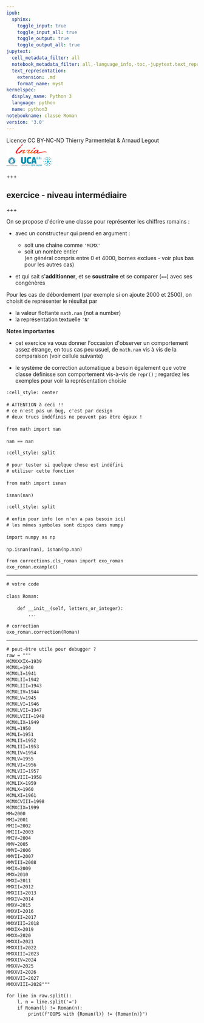```yaml
---
ipub:
  sphinx:
    toggle_input: true
    toggle_input_all: true
    toggle_output: true
    toggle_output_all: true
jupytext:
  cell_metadata_filter: all
  notebook_metadata_filter: all,-language_info,-toc,-jupytext.text_representation.jupytext_version,-jupytext.text_representation.format_version
  text_representation:
    extension: .md
    format_name: myst
kernelspec:
  display_name: Python 3
  language: python
  name: python3
notebookname: classe Roman
version: '3.0'
---
```


<div class="licence">
<span>Licence CC BY-NC-ND</span>
<span>Thierry Parmentelat &amp; Arnaud Legout</span>
<span><img src="media/both-logos-small-alpha.png" /></span>
</div>

+++

## exercice - niveau intermédiaire

+++

On se propose d'écrire une classe pour représenter les chiffres romains :

* avec un constructeur qui prend en argument :
  * soit une chaine comme `'MCMX'`
  * soit un nombre entier  
    (en général compris entre 0 et 4000, bornes exclues - voir plus bas pour les autres cas)

* et qui sait s'**additionner**, et se **soustraire** et se comparer (`==`) avec ses congénères

Pour les cas de débordement (par exemple si on ajoute 2000 et 2500), 
on choisit de représenter le résultat par 

* la valeur flottante `math.nan` (not a number)
* la représentation textuelle `'N'`

**Notes importantes**

* cet exercice va vous donner l'occasion d'observer un comportement assez étrange, en tous cas peu usuel, de `math.nan` vis à vis de la comparaison (voir cellule suivante)

* le système de correction automatique a besoin également que votre classe définisse son comportement vis-à-vis de `repr()` ; regardez les exemples pour voir la représentation choisie

```{code-cell} ipython3
:cell_style: center

# ATTENTION à ceci !!
# ce n'est pas un bug, c'est par design
# deux trucs indéfinis ne peuvent pas être égaux !

from math import nan

nan == nan
```

```{code-cell} ipython3
:cell_style: split

# pour tester si quelque chose est indéfini
# utiliser cette fonction

from math import isnan

isnan(nan)
```

```{code-cell} ipython3
:cell_style: split

# enfin pour info (on n'en a pas besoin ici)
# les mêmes symboles sont dispos dans numpy 

import numpy as np

np.isnan(nan), isnan(np.nan)
```

```{code-cell} ipython3
from corrections.cls_roman import exo_roman
exo_roman.example()
```

*****

```{code-cell} ipython3
# votre code

class Roman:
    
    def __init__(self, letters_or_integer):
        ...
```

```{code-cell} ipython3
# correction
exo_roman.correction(Roman)
```

*****

```{code-cell} ipython3
# peut-être utile pour debugger ?
raw = """
MCMXXXIX=1939
MCMXL=1940
MCMXLI=1941
MCMXLII=1942
MCMXLIII=1943
MCMXLIV=1944
MCMXLV=1945
MCMXLVI=1946
MCMXLVII=1947
MCMXLVIII=1948
MCMXLIX=1949
MCML=1950
MCMLI=1951
MCMLII=1952
MCMLIII=1953
MCMLIV=1954
MCMLV=1955
MCMLVI=1956
MCMLVII=1957
MCMLVIII=1958
MCMLIX=1959
MCMLX=1960
MCMLXI=1961
MCMXCVIII=1998
MCMXCIX=1999
MM=2000
MMI=2001
MMII=2002
MMIII=2003
MMIV=2004
MMV=2005
MMVI=2006
MMVII=2007
MMVIII=2008
MMIX=2009
MMX=2010
MMXI=2011
MMXII=2012
MMXIII=2013
MMXIV=2014
MMXV=2015
MMXVI=2016
MMXVII=2017
MMXVIII=2018
MMXIX=2019
MMXX=2020
MMXXI=2021
MMXXII=2022
MMXXIII=2023
MMXXIV=2024
MMXXV=2025
MMXXVI=2026
MMXXVII=2027
MMXXVIII=2028"""
```

```{code-cell} ipython3
for line in raw.split():
    l, n = line.split('=')
    if Roman(l) != Roman(n):
        print(f"OOPS with {Roman(l)} != {Roman(n)}")
```
